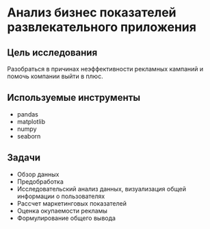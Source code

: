 # Анализ бизнес показателей развлекательного приложения

## Цель исследования

Разобраться в причинах неэффективности рекламных кампаний и помочь компании выйти в плюс.

## Используемые инструменты
* pandas
* matplotlib
* numpy
* seaborn

## Задачи
* Обзор данных
* Предобработка
* Исследовательский анализ данных, визуализация общей информации о пользователях
* Рассчет маркетинговых показателей
* Оценка окупаемости рекламы
* Формулирование общего вывода
